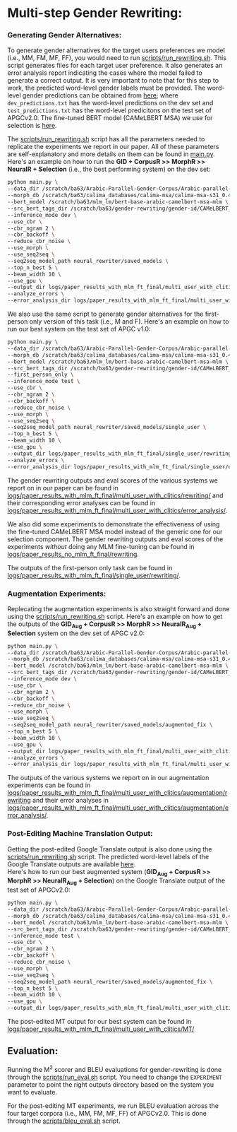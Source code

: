 # Multi-step Gender Rewriting:

### Generating Gender Alternatives:
To generate gender alternatives for the target users preferences we model (i.e., MM, FM, MF, FF), you would need to run [scripts/run_rewriting.sh](scripts/run_rewriting.sh). This script generates files for each target user preference. It also generates an error analysis report indicating the cases where the model failed to generate a correct output. It is very important to note that for this step to work, the predicted word-level gender labels must be provided. The word-level gender predictions can be obtained from [here](https://drive.google.com/drive/folders/1vEkuhP4zW4PqEPd3u5F8LD5AH6Xnb5_m?usp=sharing); where `dev_predictions.txt` has the word-level predictions on the dev set and `test_predictions.txt` has the word-level predicitons on the test set of APGCv2.0. The fine-tuned BERT model (CAMeLBERT MSA) we use for selection is [here](https://drive.google.com/drive/folders/1WnJXhLxexrwlCNrG8mxpY-5schKMrmp-?usp=sharing).<br/>

The [scripts/run_rewriting.sh](scripts/run_rewriting.sh) script has all the parameters needed to replicate the experiments we report in our paper. All of these parameters are self-explanatory and more details on them can be found in [main.py](https://github.com/balhafni/gender-rewriting/blob/master/rewrite/multi-step/main.py). Here's an example on how to run the **GID + CorpusR >> MorphR >> NeuralR + Selection** (i.e., the best performing system) on the dev set:

```bash
python main.py \
--data_dir /scratch/ba63/Arabic-Parallel-Gender-Corpus/Arabic-parallel-gender-corpus-v-2.0/data/new_token_data/ \
--morph_db /scratch/ba63/calima_databases/calima-msa/calima-msa-s31_0.4.2.utf8.db.copy-mod \
--bert_model /scratch/ba63/mlm_lm/bert-base-arabic-camelbert-msa-mlm \
--src_bert_tags_dir /scratch/ba63/gender-rewriting/gender-id/CAMeLBERT_MSA/multi_user_with_clitics/models/dev_predictions.txt \
--inference_mode dev \
--use_cbr \
--cbr_ngram 2 \
--cbr_backoff \
--reduce_cbr_noise \
--use_morph \
--use_seq2seq \
--seq2seq_model_path neural_rewriter/saved_models \
--top_n_best 5 \
--beam_width 10 \
--use_gpu \
--output_dir logs/paper_results_with_mlm_ft_final/multi_user_with_clitics/rewriting/CBR_MorphR_NeuralR \
--analyze_errors \
--error_analysis_dir logs/paper_results_with_mlm_ft_final/multi_user_with_clitics/error_analysis/CBR_MorphR_NeuralR
```

We also use the same script to generate gender alternatives for the first-person only version of this task (i.e., M and F). Here's an example on how to run our best system on the test set of APGC v1.0:

```bash
python main.py \
--data_dir /scratch/ba63/Arabic-Parallel-Gender-Corpus/Arabic-parallel-gender-corpus-v-1.0/new_token_data/ \
--morph_db /scratch/ba63/calima_databases/calima-msa/calima-msa-s31_0.4.2.utf8.db.copy-mod \
--bert_model /scratch/ba63/mlm_lm/bert-base-arabic-camelbert-msa-mlm \
--src_bert_tags_dir /scratch/ba63/gender-rewriting/gender-id/CAMeLBERT_MSA/single_user/models_acc/test_predictions.txt \
--first_person_only \
--inference_mode test \
--use_cbr \
--cbr_ngram 2 \
--cbr_backoff \
--reduce_cbr_noise \
--use_morph \
--use_seq2seq \
--seq2seq_model_path neural_rewriter/saved_models/single_user \
--top_n_best 5 \
--beam_width 10 \
--use_gpu \
--output_dir logs/paper_results_with_mlm_ft_final/single_user/rewriting/CBR_MorphR_NeuralR_test \
--analyze_errors \
--error_analysis_dir logs/paper_results_with_mlm_ft_final/single_user/error_analysis/CBR_MorphR_NeuralR_test
```

The gender rewriting outputs and eval scores of the various systems we report on in our paper can be found in [logs/paper_results_with_mlm_ft_final/multi_user_with_clitics/rewriting/](logs/paper_results_with_mlm_ft_final/multi_user_with_clitics/rewriting/) and their corresponding error analyses can be found in [logs/paper_results_with_mlm_ft_final/multi_user_with_clitics/error_analysis/](logs/paper_results_with_mlm_ft_final/multi_user_with_clitics/error_analysis/).<br/>

We also did some experiments to demonstrate the effectiveness of using the fine-tuned CAMeLBERT MSA model instead of the generic one for our selection component. The gender rewriting outputs and eval scores of the experiments *without* doing any MLM fine-tuning can be found in [logs/paper_results_no_mlm_ft_final/rewriting](logs/paper_results_no_mlm_ft_final/rewriting).

The outputs of the first-person only task can be found in [logs/paper_results_with_mlm_ft_final/single_user/rewriting/](logs/paper_results_with_mlm_ft_final/single_user/rewriting/).

### Augmentation Experiments:
Replecating the augmentation experiments is also straight forward and done using the [scripts/run_rewriting.sh](scripts/run_rewriting.sh) script. Here's an example on how to get the outputs of the **GID<sub>Aug</sub> + CorpusR >> MorphR >> NeuralR<sub>Aug</sub> + Selection** system on the dev set of APGC v2.0:

```bash
python main.py \
--data_dir /scratch/ba63/Arabic-Parallel-Gender-Corpus/Arabic-parallel-gender-corpus-v-2.0/data/new_token_data/ \
--morph_db /scratch/ba63/calima_databases/calima-msa/calima-msa-s31_0.4.2.utf8.db.copy-mod \
--bert_model /scratch/ba63/mlm_lm/bert-base-arabic-camelbert-msa-mlm \
--src_bert_tags_dir /scratch/ba63/gender-rewriting/gender-id/CAMeLBERT_MSA/multi_user_with_clitics/controlled_settings/augmented_models_3_5000_acc/dev_predictions.txt \
--inference_mode dev \
--use_cbr \
--cbr_ngram 2 \
--cbr_backoff \
--reduce_cbr_noise \
--use_morph \
--use_seq2seq \
--seq2seq_model_path neural_rewriter/saved_models/augmented_fix \
--top_n_best 5 \
--beam_width 10 \
--use_gpu \
--output_dir logs/paper_results_with_mlm_ft_final/multi_user_with_clitics/augmentation/rewriting/CBR_MorphR_NeuralR_aug_id_aug \
--analyze_errors \
--error_analysis_dir logs/paper_results_with_mlm_ft_final/multi_user_with_clitics/augmentation/error_analysis/CBR_MorphR_NeuralR_aug_id_aug
```

The outputs of the various systems we report on in our augmentation experiments can be found in [logs/paper_results_with_mlm_ft_final/multi_user_with_clitics/augmentation/rewriting](logs/paper_results_with_mlm_ft_final/multi_user_with_clitics/augmentation/rewriting) and their error analyses in [logs/paper_results_with_mlm_ft_final/multi_user_with_clitics/augmentation/error_analysis/](logs/paper_results_with_mlm_ft_final/multi_user_with_clitics/augmentation/error_analysis/).


### Post-Editing Machine Translation Output:
Getting the post-edited Google Translate output is also done using the [scripts/run_rewriting.sh](scripts/run_rewriting.sh) script. The predicted word-level labels of the Google Translate outputs are available [here](https://drive.google.com/drive/folders/1ZyOj1fb3UX527THm2_0LUGLoQyTpFYO2?usp=sharing).</br>
Here's how to run our best augmented system (**GID<sub>Aug</sub> + CorpusR >> MorphR >> NeuralR<sub>Aug</sub> + Selection**) on the Google Translate output of the test set of APGCv2.0:

```bash
python main.py \
--data_dir /scratch/ba63/Arabic-Parallel-Gender-Corpus/Arabic-parallel-gender-corpus-v-2.0/data/new_token_data/ \
--morph_db /scratch/ba63/calima_databases/calima-msa/calima-msa-s31_0.4.2.utf8.db.copy-mod \
--bert_model /scratch/ba63/mlm_lm/bert-base-arabic-camelbert-msa-mlm \
--src_bert_tags_dir /scratch/ba63/gender-rewriting/gender-id/CAMeLBERT_MSA/multi_user_with_clitics/controlled_settings/augmented_models_3_5000_acc/google_MT/test_predictions.txt \
--inference_mode test \
--use_cbr \
--cbr_ngram 2 \
--cbr_backoff \
--reduce_cbr_noise \
--use_morph \
--use_seq2seq \
--seq2seq_model_path neural_rewriter/saved_models/augmented_fix \
--top_n_best 5 \
--beam_width 10 \
--use_gpu \
--output_dir logs/paper_results_with_mlm_ft_final/multi_user_with_clitics/MT/CBR_MorphR_NeuralR_aug_id_aug_test
```

The post-edited MT output for our best system can be found in [logs/paper_results_with_mlm_ft_final/multi_user_with_clitics/MT/](logs/paper_results_with_mlm_ft_final/multi_user_with_clitics/MT/)

## Evaluation:
Running the M<sup>2</sup> scorer and BLEU evaluations for gender-rewriting is done through the [scripts/run_eval.sh](scripts/run_eval.sh) script. You need to change the `EXPERIMENT` parameter to point the right outputs directory based on the system you want to evaluate.</br>

For the post-editing MT experiments, we run BLEU evaluation across the four target corpora (i.e., MM, FM, MF, FF) of APGCv2.0. This is done through the [scripts/bleu_eval.sh](scripts/bleu_eval.sh) script.
